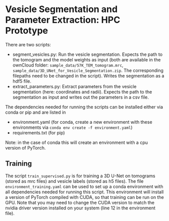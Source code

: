 # Vesicle Segmentation and Parameter Extraction: HPC Prototype

There are two scripts: 
- segment_vesicles.py: Run the vesicle segmentation. Expects the path to the tomogram and the model weights as input (both are available in the ownCloud folder: `sample_data/57K_TEM_tomogram.mrc`, `sample_data/3D_UNet_for_Vesicle_Segmentation.zip`. The corresponding filepaths need to be changed in the script). Writes the segmentation as a hdf5 file.
- extract_parameters.py: Extract parameters from the vesicle segmentation (here: coordinates and radii). Expects the path to the segmentation as input and writes out the parameters in a csv file.

The dependencies needed for running the scripts can be installed either via conda or pip and are listed in
- environment.yaml (for conda, create a new environment with these environments via `conda env create -f environment.yaml`)
- requirements.txt (for pip)

Note: in the case of conda this will create an environment with a cpu version of PyTorch.


## Training

The script `train_supervised.py` is for training a 3D U-Net on tomograms (stored as mrc files) and vesicle labels (stored as h5 files).
The file `environment_training.yaml` can be used to set up a conda environment with all dependencies needed for running this script.
This environment will install a version of PyTorch compiled with CUDA, so that training can be run on the GPU.
Note that you may need to change the CUDA version to match the nvidia driver version installed on your system (line 12 in the environment file).
